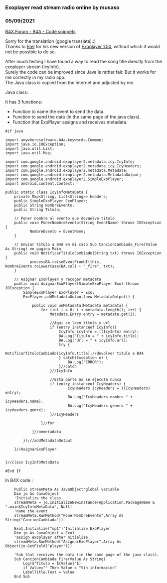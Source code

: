 ### Exoplayer read stream radio online by musaso
### 05/09/2021
[B4X Forum - B4A - Code snippets](https://www.b4x.com/android/forum/threads/130559/)

Sorry for the translation (google translate).:)  
Thanks to [Erel](https://www.b4x.com/android/forum/members/erel.1/) for his new version of [Exoplayer 1.50](https://www.b4x.com/android/forum/threads/exoplayer-mediaplayer-videoview-alternative.72652/#content), without which it would not be possible to do so.  
  
After much testing I have found a way to read the song title directly from the exoplayer stream (IcyInfo).  
Surely the code can be improved since Java is rather fair. But it works for me correctly in my radio app.   
The Java class is copied from the internet and adjusted by me.  
  
Java class:  
  
It has 3 functions:  
- Function to name the event to send the data.  
- Function to send the data (in the same page of the java class).  
- Function that ExoPlayer assigns and receives metadata.  
  

```B4X
#if java  
  
import anywheresoftware.b4a.keywords.Common;       
import java.io.IOException;  
import java.util.List;  
import java.util.Map;  
  
import com.google.android.exoplayer2.metadata.icy.IcyInfo;  
import com.google.android.exoplayer2.metadata.icy.IcyHeaders;  
import com.google.android.exoplayer2.metadata.Metadata;  
import com.google.android.exoplayer2.metadata.MetadataOutput;  
import com.google.android.exoplayer2.SimpleExoPlayer;  
import android.content.Context;  
  
public static class IcyInfoMetaData {  
    private Map<String, List<String>> headers;  
    public SimpleExoPlayer ExoPlayer;  
    public String NombreEvento;  
    public String Titulo;  
      
    // Poner nombre al evento que devuelve titulo  
    public void PonerNombreEvento(String EventName) throws IOException {  
           NombreEvento = EventName;  
    }  
      
    // Enviar titulo a B4A en mi caso Sub CancionCambiada_Fire(Value As String) en pagina Main  
    public void NotificarTituloCambiado(String txt) throws IOException {  
           processBA.raiseEventFromUI(this, NombreEvento.toLowerCase(BA.cul) + "_fire", txt);  
    }  
      
    // Asignar ExoPlayer y recoger metadata  
    public void AsignarExoPlayer(SimpleExoPlayer Exo) throws IOException {  
        SimpleExoPlayer ExoPlayer = Exo;  
        ExoPlayer.addMetadataOutput(new MetadataOutput() {  
              
            public void onMetadata(Metadata metadata) {  
                for (int i = 0; i < metadata.length(); i++) {  
                    Metadata.Entry entry = metadata.get(i);  
                      
                    //Aqui se leen titulo y url  
                    if (entry instanceof IcyInfo){  
                        IcyInfo icyInfo = ((IcyInfo) entry);  
                        BA.Log("Titulo = " + icyInfo.title);  
                        BA.Log("Url = " + icyInfo.url);                         
                        try {  
                            NotificarTituloCambiado(icyInfo.title);//devolver titulo a B4A  
                        } catch(Exception e) {  
                            BA.Log("ERROR");  
                        }//catch                         
                    }//IcyInfo  
                      
                    //Esta parte no se ejecuta nunca  
                    if (entry instanceof IcyHeaders) {  
                            IcyHeaders icyHeaders = ((IcyHeaders) entry);  
                            BA.Log("IcyHeaders nombre " + icyHeaders.name);  
                            BA.Log("IcyHeaders genero " + icyHeaders.genre);  
                    }//IcyHeaders  
                                          
                }//for  
                  
            }//onmetadata  
              
        });//addMetadataOutput  
          
    }//AsignarExoPlayer  
      
      
}//class IcyInfoMetaData  
  
#End If
```

  
  
In B4X code :  
  

```B4X
    Public streamMeta As JavaObject'global variable  
    Dim jo As JavaObject  
    'Initialize the class  
    streamMeta = jo.InitializeNewInstance(Application.PackageName & ".main$IcyInfoMetaData", Null)  
    'name the event  
    streamMeta.RunMethod("PonerNombreEvento",Array As String("CancionCambiada"))  
          
    Exo1.Initialize("mp1")'Initialize ExoPlayer  
    Dim jo As JavaObject = Exo1  
    'assign exoplayer after nitialize  
    streamMeta.RunMethod("AsignarExoPlayer",Array As Object(jo.GetField("player")))  
      
    'Sub that receives the data (in the same page of the java class).  
    Sub CancionCambiada_Fire(Value As String)  
        Log($"Titulo = ${Value}"$)  
        if Value="" Then Value = "Sin informacion"  
        LabelTitle.Text = Value  
    End Sub
```